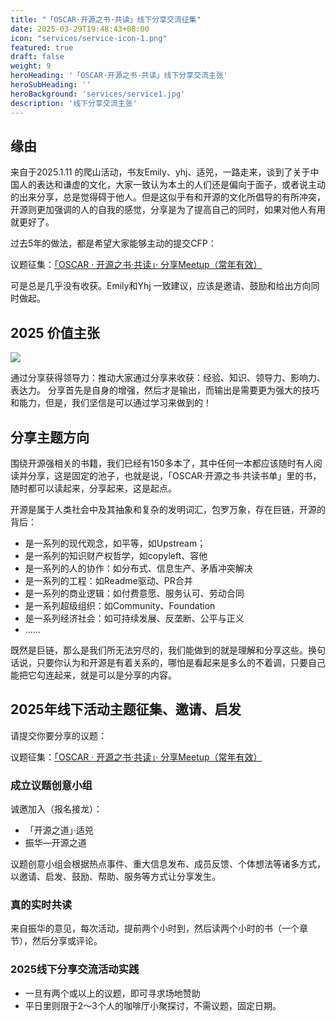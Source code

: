 ```yaml
---
title: "「OSCAR·开源之书·共读」线下分享交流征集"
date: 2025-03-29T19:48:43+08:00
icon: "services/service-icon-1.png"
featured: true
draft: false
weight: 9
heroHeading: '「OSCAR·开源之书·共读」线下分享交流主张'
heroSubHeading: ''
heroBackground: 'services/service1.jpg'
description: '线下分享交流主张'
---
```


## 缘由

来自于2025.1.11 的爬山活动，书友Emily、yhj、适兕，一路走来，谈到了关于中国人的表达和谦虚的文化，大家一致认为本土的人们还是偏向于面子，或者说主动的出来分享，总是觉得碍于他人。但是这似乎有和开源的文化所倡导的有所冲突，开源则更加强调的人的自我的感觉，分享是为了提高自己的同时，如果对他人有用就更好了。

过去5年的做法，都是希望大家能够主动的提交CFP：

议题征集：[「OSCAR · 开源之书·共读」· 分享Meetup（常年有效）](https://docs.qq.com/form/page/DUE9Oc3RWcUpaUnZF)

可是总是几乎没有收获。Emily和Yhj 一致建议，应该是邀请、鼓励和给出方向同时做起。

## 2025 价值主张

![](/images/osbook-value.jpeg)

通过分享获得领导力：推动大家通过分享来收获：经验、知识、领导力、影响力、表达力。
分享首先是自身的增强，然后才是输出，而输出是需要更为强大的技巧和能力，但是，我们坚信是可以通过学习来做到的！

## 分享主题方向

围绕开源强相关的书籍，我们已经有150多本了，其中任何一本都应该随时有人阅读并分享，这是固定的池子，也就是说，「OSCAR·开源之书·共读书单」里的书，随时都可以读起来，分享起来，这是起点。

开源是属于人类社会中及其抽象和复杂的发明词汇，包罗万象，存在巨链，开源的背后：

* 是一系列的现代观念，如平等，如Upstream；
* 是一系列的知识财产权哲学，如copyleft、容他
* 是一系列的人的协作：如分布式、信息生产、矛盾冲突解决
* 是一系列的工程：如Readme驱动、PR合并
* 是一系列的商业逻辑：如付费意愿、服务认可、劳动合同
* 是一系列超级组织：如Community、Foundation
* 是一系列经济社会：如可持续发展、反垄断、公平与正义
* ......

既然是巨链，那么是我们所无法穷尽的，我们能做到的就是理解和分享这些。换句话说，只要你认为和开源是有着关系的，哪怕是看起来是多么的不着调，只要自己能把它勾连起来，就是可以是分享的内容。

## 2025年线下活动主题征集、邀请、启发

请提交你要分享的议题：

议题征集：[「OSCAR · 开源之书·共读」· 分享Meetup（常年有效）](https://docs.qq.com/form/page/DUE9Oc3RWcUpaUnZF)

### 成立议题创意小组
诚邀加入（报名接龙）：

* 「开源之道」·适兕
* 振华—开源之道

议题创意小组会根据热点事件、重大信息发布、成员反馈、个体想法等诸多方式，以邀请、启发、鼓励、帮助、服务等方式让分享发生。

### 真的实时共读


来自振华的意见，每次活动，提前两个小时到，然后读两个小时的书（一个章节），然后分享或评论。

### 2025线下分享交流活动实践

* 一旦有两个或以上的议题，即可寻求场地赞助
* 平日里则限于2～3个人的咖啡厅小聚探讨，不需议题，固定日期。



